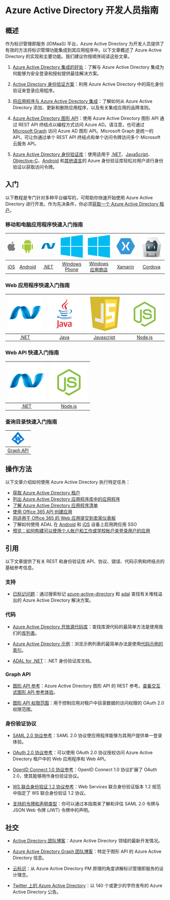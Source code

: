 <properties
   pageTitle="Azure Active Directory 开发人员指南 | Azure"
   description="本文提供面向开发人员的 Azure Active Directory 资源的综合性指南。"
   services="active-directory"
   documentationCenter="dev-center-name"
   authors="msmbaldwin"
   manager="mbaldwin"
   editor=""/>

<tags
   ms.service="active-directory"
   ms.date="06/06/2016"
   wacn.date="07/19/2016"/>


# Azure Active Directory 开发人员指南

## 概述
作为标识管理即服务 (IDMaaS) 平台，Azure Active Directory 为开发人员提供了有效的方法将标识管理功能集成到其应用程序中。以下文章概述了 Azure Active Directory 的实现和主要功能。我们建议你按顺序阅读这些文章。<!-- 如果你要深入了解，请转到[入门](#getting-started)。-->


1. [Azure Active Directory 集成的好处](/documentation/articles/active-directory-how-to-integrate/)：了解与 Azure Active Directory 集成为何能够为安全登录和授权提供最佳解决方案。

2. [Active Directory 身份验证方案](/documentation/articles/active-directory-authentication-scenarios/)：利用 Azure Active Directory 中的简化身份验证来登录应用程序。

3. [将应用程序与 Azure Active Directory 集成](/documentation/articles/active-directory-integrating-applications/)：了解如何从 Azure Active Directory 添加、更新和删除应用程序，以及有关集成应用的品牌准则。

4. [Azure Active Directory 图形 API](/documentation/articles/active-directory-graph-api/)：使用 Azure Active Directory 图形 API 通过 REST API 终结点以编程方式访问 Azure AD。请注意，也可通过 [Microsoft Graph](https://graph.microsoft.io/) 访问 Azure AD 图形 API。Microsoft Graph 是统一的 API，可让你通过单个 REST API 终结点和单个访问令牌访问多个 Microsoft 云服务 API。

5. [Azure Active Directory 身份验证库](/documentation/articles/active-directory-authentication-libraries/)：使用适用于 [.NET](https://msdn.microsoft.com/library/azure/mt417579.aspx)、[JavaScript](https://github.com/AzureAD/azure-activedirectory-library-for-js)、[Objective-C](https://github.com/AzureAD/azure-activedirectory-library-for-objc)、[Android](http://search.maven.org/remotecontent?filepath=com/microsoft/aad/adal/o) 和[其他语言](/documentation/articles/active-directory-authentication-libraries/)的 Azure 身份验证库轻松对用户进行身份验证以获取访问令牌。



## <a name="getting-started"></a>入门

以下教程是专门针对多种平台编写的，可帮助你快速开始使用 Azure Active Directory 进行开发。作为先决条件，你必须[获取一个 Azure Active Directory 租户](/documentation/articles/active-directory-howto-tenant/)。

### 移动和电脑应用程序快速入门指南

|[![iOS](./media/active-directory-developers-guide/ios.png)](/documentation/articles/active-directory-devquickstarts-ios/)|[![Android](./media/active-directory-developers-guide/android.png)](/documentation/articles/active-directory-devquickstarts-android/)|[![.NET](./media/active-directory-developers-guide/net.png)](/documentation/articles/active-directory-devquickstarts-dotnet/)| [![Windows Phone](./media/active-directory-developers-guide/windows.png)](/documentation/articles/active-directory-devquickstarts-windowsphone/)|[![Windows 应用商店](./media/active-directory-developers-guide/windows.png)](/documentation/articles/active-directory-devquickstarts-windowsstore/)|[![Xamarin](./media/active-directory-developers-guide/xamarin.png)](/documentation/articles/active-directory-devquickstarts-xamarin/)|[![Cordova](./media/active-directory-developers-guide/cordova.png)](/documentation/articles/active-directory-devquickstarts-cordova/)
|:--:|:--:|:--:|:--:|:--:|:--:|:--:
|[iOS](/documentation/articles/active-directory-devquickstarts-ios/)|[Android](/documentation/articles/active-directory-devquickstarts-android/)|[.NET](/documentation/articles/active-directory-devquickstarts-dotnet/)|[Windows Phone](/documentation/articles/active-directory-devquickstarts-windowsphone/)|[Windows 应用商店](/documentation/articles/active-directory-devquickstarts-windowsstore/)|[Xamarin](/documentation/articles/active-directory-devquickstarts-xamarin/)|[Cordova](/documentation/articles/active-directory-devquickstarts-cordova/)

### Web 应用程序快速入门指南

|[![.NET](./media/active-directory-developers-guide/net.png)](/documentation/articles/active-directory-devquickstarts-webapp-dotnet/)|[![Java](./media/active-directory-developers-guide/java.png)](/documentation/articles/active-directory-devquickstarts-webapp-java/)|[![Javascript](./media/active-directory-developers-guide/javascript.png)](/documentation/articles/active-directory-devquickstarts-angular/)|[![Node.js](./media/active-directory-developers-guide/nodejs.png)](/documentation/articles/active-directory-devquickstarts-openidconnect-nodejs/)
|:--:|:--:|:--:|:--:|
|[.NET](/documentation/articles/active-directory-devquickstarts-webapp-dotnet/)|[Java](/documentation/articles/active-directory-devquickstarts-webapp-java/)|[Javascript](/documentation/articles/active-directory-devquickstarts-angular/)|[Node.js](/documentation/articles/active-directory-devquickstarts-openidconnect-nodejs/)

### Web API 快速入门指南

|[![.NET](./media/active-directory-developers-guide/net.png)](/documentation/articles/active-directory-devquickstarts-webapi-dotnet/)|[![Node.js](./media/active-directory-developers-guide/nodejs.png)](/documentation/articles/active-directory-devquickstarts-webapi-nodejs/)
|:--:|:--:|
|[.NET](/documentation/articles/active-directory-devquickstarts-webapi-dotnet/)|[Node.js](/documentation/articles/active-directory-devquickstarts-webapi-nodejs/)

### 查询目录快速入门指南

| [![.NET](./media/active-directory-developers-guide/graph.png)](/documentation/articles/active-directory-graph-api-quickstart/)|
|:--:|
|[Graph API](/documentation/articles/active-directory-graph-api-quickstart/)|

## 操作方法

以下文章介绍如何使用 Azure Active Directory 执行特定任务：

- [获取 Azure Active Directory 租户](/documentation/articles/active-directory-howto-tenant/)
- [列出 Azure Active Directory 应用程序库中的应用程序](/documentation/articles/active-directory-app-gallery-listing/)
- [了解 Azure Active Directory 应用程序清单](/documentation/articles/active-directory-application-manifest/)
- [使用 Office 365 API 创建应用](https://msdn.microsoft.com/office/office365/howto/getting-started-Office-365-APIs)
- [将适用于 Office 365 的 Web 应用提交到卖家仪表板](https://msdn.microsoft.com/office/office365/howto/submit-web-apps-seller-dashboard)
- 了解如何使用 ADAL 在 [Android](/documentation/articles/active-directory-sso-android/) 和 [iOS](/documentation/articles/active-directory-sso-ios/) 设备上启用跨应用 SSO
- [预览：如何构建可以使用个人帐户和工作或学校帐户来登录用户的应用](/documentation/articles/active-directory-appmodel-v2-overview/)

## <a name="reference"></a>引用

以下文章提供了有关 REST 和身份验证库 API、协议、错误、代码示例和终结点的基础参考信息。

###  支持
- [已标记问题](http://stackoverflow.com/questions/tagged/azure-active-directory)：通过搜索标记 [azure-active-directory](http://stackoverflow.com/questions/tagged/azure-active-directory) 和 [adal](http://stackoverflow.com/questions/tagged/adal) 查找有关堆栈溢出的 Azure Active Directory 解决方案。

### 代码

- [Azure Active Directory 开放源代码库](http://github.com/AzureAD)：查找库源代码的最简单方法是使用我们的[库列表](/documentation/articles/active-directory-authentication-libraries/)。

- [Azure Active Directory 示例](https://github.com/azure-samples?query=active-directory)：浏览示例列表的最简单办法是使用[代码示例的索引](/documentation/articles/active-directory-code-samples/)。

- [ADAL for .NET](https://msdn.microsoft.com/library/azure/mt417579.aspx)：.NET 身份验证库文档。

### Graph API

- [图形 API 参考](https://msdn.microsoft.com/library/azure/hh974476.aspx)：Azure Active Directory 图形 API 的 REST 参考。[查看交互式图形 API 参考体验](https://msdn.microsoft.com/Library/Azure/Ad/Graph/api/api-catalog)。

- [图形 API 权限范围](https://msdn.microsoft.com/Library/Azure/Ad/Graph/howto/azure-ad-graph-api-permission-scopes)：用于控制应用对租户中目录数据的访问权限的 OAuth 2.0 权限范围。

### 身份验证协议

- [SAML 2.0 协议参考](https://msdn.microsoft.com/library/azure/dn195591.aspx)：SAML 2.0 协议使应用程序能够为其用户提供单一登录体验。


- [OAuth 2.0 协议参考](https://msdn.microsoft.com/library/azure/dn645545.aspx)：可以使用 OAuth 2.0 协议授权访问 Azure Active Directory 租户中的 Web 应用程序和 Web API。


- [OpenID Connect 1.0 协议参考](https://msdn.microsoft.com/library/azure/dn645541.aspx)：OpenID Connect 1.0 协议扩展了 OAuth 2.0，使其能够用作身份验证协议。


- [WS 联合身份验证 1.2 协议参考](https://msdn.microsoft.com/library/azure/dn903702.aspx)：Web Services 联合身份验证版本 1.2 规范中指定了 WS 联合身份验证 1.2 协议。

- [支持的令牌和声明类型](/documentation/articles/active-directory-token-and-claims/)：你可以通过本指南来了解和评估 SAML 2.0 令牌与 JSON Web 令牌 (JWT) 令牌中的声明。

## 社交

- [Active Directory 团队博客](http://blogs.technet.com/b/ad/)：Azure Active Directory 领域的最新开发情况。

- [Azure Active Directory Graph 团队博客](http://blogs.msdn.com/b/aadgraphteam)：特定于图形 API 的 Azure Active Directory 信息。

- [云标识](http://www.cloudidentity.net)：从 Azure Active Directory PM 原理的角度讲解标识管理即服务的设计理念。

- [Twitter 上的 Azure Active Directory](https://twitter.com/azuread)：以 140 个或更少的字符发布的 Azure Active Directory 公告。

<!---HONumber=Mooncake_0711_2016-->